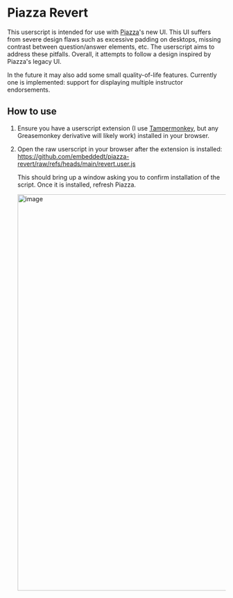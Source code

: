 # Piazza Revert

This userscript is intended for use with [Piazza](https://piazza.com)'s new UI. This UI suffers from severe design flaws such as excessive padding on desktops, missing contrast between question/answer elements, etc.
The userscript aims to address these pitfalls. Overall, it attempts to follow a design inspired by Piazza's legacy UI.

In the future it may also add some small quality-of-life features. Currently one is implemented: support for displaying multiple instructor endorsements.

## How to use

1. Ensure you have a userscript extension (I use [Tampermonkey](https://www.tampermonkey.net/), but any Greasemonkey derivative will likely work) installed in your browser.
2. Open the raw userscript in your browser after the extension is installed: https://github.com/embeddedt/piazza-revert/raw/refs/heads/main/revert.user.js

   This should bring up a window asking you to confirm installation of the script. Once it is installed, refresh Piazza.

   <img width="1920" height="914" alt="image" src="https://github.com/user-attachments/assets/37cabccf-2e73-4f19-9fca-eb37f161565b" />
